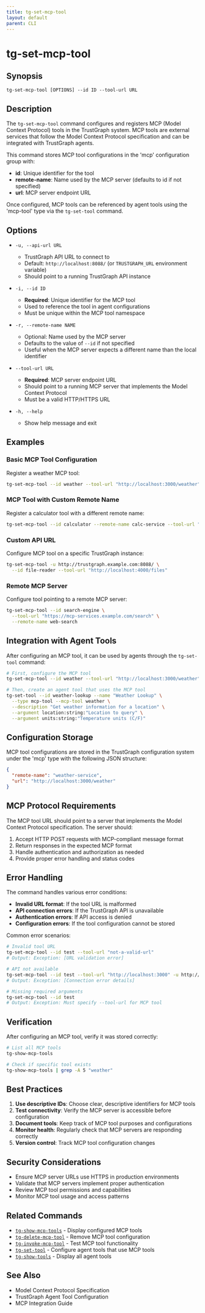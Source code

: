 ```yaml
---
title: tg-set-mcp-tool
layout: default
parent: CLI
---
```


# tg-set-mcp-tool

## Synopsis

```
tg-set-mcp-tool [OPTIONS] --id ID --tool-url URL
```

## Description

The `tg-set-mcp-tool` command configures and registers MCP (Model Context Protocol) tools in the TrustGraph system. MCP tools are external services that follow the Model Context Protocol specification and can be integrated with TrustGraph agents.

This command stores MCP tool configurations in the 'mcp' configuration group with:
- **id**: Unique identifier for the tool
- **remote-name**: Name used by the MCP server (defaults to id if not specified)
- **url**: MCP server endpoint URL

Once configured, MCP tools can be referenced by agent tools using the 'mcp-tool' type via the `tg-set-tool` command.

## Options

- `-u, --api-url URL`
  - TrustGraph API URL to connect to
  - Default: `http://localhost:8088/` (or `TRUSTGRAPH_URL` environment variable)
  - Should point to a running TrustGraph API instance

- `-i, --id ID`
  - **Required**: Unique identifier for the MCP tool
  - Used to reference the tool in agent configurations
  - Must be unique within the MCP tool namespace

- `-r, --remote-name NAME`
  - Optional: Name used by the MCP server
  - Defaults to the value of `--id` if not specified
  - Useful when the MCP server expects a different name than the local identifier

- `--tool-url URL`
  - **Required**: MCP server endpoint URL
  - Should point to a running MCP server that implements the Model Context Protocol
  - Must be a valid HTTP/HTTPS URL

- `-h, --help`
  - Show help message and exit

## Examples

### Basic MCP Tool Configuration

Register a weather MCP tool:
```bash
tg-set-mcp-tool --id weather --tool-url "http://localhost:3000/weather"
```

### MCP Tool with Custom Remote Name

Register a calculator tool with a different remote name:
```bash
tg-set-mcp-tool --id calculator --remote-name calc-service --tool-url "http://mcp-tools.example.com/calc"
```

### Custom API URL

Configure MCP tool on a specific TrustGraph instance:
```bash
tg-set-mcp-tool -u http://trustgraph.example.com:8088/ \
  --id file-reader --tool-url "http://localhost:4000/files"
```

### Remote MCP Server

Configure tool pointing to a remote MCP server:
```bash
tg-set-mcp-tool --id search-engine \
  --tool-url "https://mcp-services.example.com/search" \
  --remote-name web-search
```

## Integration with Agent Tools

After configuring an MCP tool, it can be used by agents through the `tg-set-tool` command:

```bash
# First, configure the MCP tool
tg-set-mcp-tool --id weather --tool-url "http://localhost:3000/weather"

# Then, create an agent tool that uses the MCP tool
tg-set-tool --id weather-lookup --name "Weather Lookup" \
  --type mcp-tool --mcp-tool weather \
  --description "Get weather information for a location" \
  --argument location:string:"Location to query" \
  --argument units:string:"Temperature units (C/F)"
```

## Configuration Storage

MCP tool configurations are stored in the TrustGraph configuration system under the 'mcp' type with the following JSON structure:

```json
{
  "remote-name": "weather-service",
  "url": "http://localhost:3000/weather"
}
```

## MCP Protocol Requirements

The MCP tool URL should point to a server that implements the Model Context Protocol specification. The server should:

1. Accept HTTP POST requests with MCP-compliant message format
2. Return responses in the expected MCP format
3. Handle authentication and authorization as needed
4. Provide proper error handling and status codes

## Error Handling

The command handles various error conditions:

- **Invalid URL format**: If the tool URL is malformed
- **API connection errors**: If the TrustGraph API is unavailable
- **Authentication errors**: If API access is denied
- **Configuration errors**: If the tool configuration cannot be stored

Common error scenarios:
```bash
# Invalid tool URL
tg-set-mcp-tool --id test --tool-url "not-a-valid-url"
# Output: Exception: [URL validation error]

# API not available
tg-set-mcp-tool --id test --tool-url "http://localhost:3000" -u http://invalid-host:8088/
# Output: Exception: [Connection error details]

# Missing required arguments
tg-set-mcp-tool --id test
# Output: Exception: Must specify --tool-url for MCP tool
```

## Verification

After configuring an MCP tool, verify it was stored correctly:

```bash
# List all MCP tools
tg-show-mcp-tools

# Check if specific tool exists
tg-show-mcp-tools | grep -A 5 "weather"
```

## Best Practices

1. **Use descriptive IDs**: Choose clear, descriptive identifiers for MCP tools
2. **Test connectivity**: Verify the MCP server is accessible before configuration
3. **Document tools**: Keep track of MCP tool purposes and configurations
4. **Monitor health**: Regularly check that MCP servers are responding correctly
5. **Version control**: Track MCP tool configuration changes

## Security Considerations

- Ensure MCP server URLs use HTTPS in production environments
- Validate that MCP servers implement proper authentication
- Review MCP tool permissions and capabilities
- Monitor MCP tool usage and access patterns

## Related Commands

- [`tg-show-mcp-tools`](tg-show-mcp-tools) - Display configured MCP tools
- [`tg-delete-mcp-tool`](tg-delete-mcp-tool) - Remove MCP tool configuration
- [`tg-invoke-mcp-tool`](tg-invoke-mcp-tool) - Test MCP tool functionality
- [`tg-set-tool`](tg-set-tool) - Configure agent tools that use MCP tools
- [`tg-show-tools`](tg-show-tools) - Display all agent tools

## See Also

- Model Context Protocol Specification
- TrustGraph Agent Tool Configuration
- MCP Integration Guide